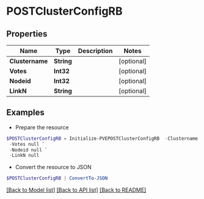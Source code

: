 # POSTClusterConfigRB
## Properties

Name | Type | Description | Notes
------------ | ------------- | ------------- | -------------
**Clustername** | **String** |  | [optional] 
**Votes** | **Int32** |  | [optional] 
**Nodeid** | **Int32** |  | [optional] 
**LinkN** | **String** |  | [optional] 

## Examples

- Prepare the resource
```powershell
$POSTClusterConfigRB = Initialize-PVEPOSTClusterConfigRB  -Clustername null `
 -Votes null `
 -Nodeid null `
 -LinkN null
```

- Convert the resource to JSON
```powershell
$POSTClusterConfigRB | ConvertTo-JSON
```

[[Back to Model list]](../README.md#documentation-for-models) [[Back to API list]](../README.md#documentation-for-api-endpoints) [[Back to README]](../README.md)


